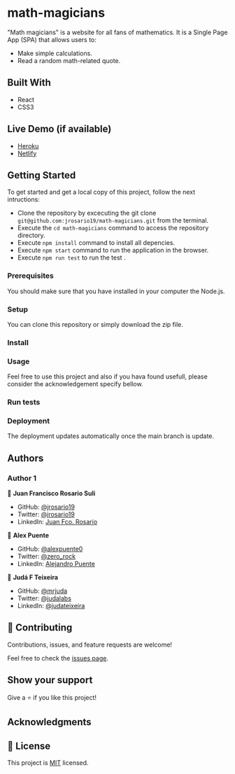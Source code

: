 # math-magicians
"Math magicians" is a website for all fans of mathematics. It is a Single Page App (SPA) that allows users to:
- Make simple calculations.
- Read a random math-related quote.

## Built With
- React
- CSS3

## Live Demo (if available)

- [Heroku](https://math-juan-rosario.herokuapp.com/)
- [Netlify](https://6298cb3ff3ee0c3143074aaa--deft-begonia-c27ee1.netlify.app/)

## Getting Started
To get started and get a local copy of this project, follow the next intructions:
- Clone the repository by excecuting the git clone ```git@github.com:jrosario19/math-magicians.git``` from the terminal.
- Execute the ```cd math-magicians``` command to access the repository directory.
- Execute ```npm install``` command to install all depencies.
- Execute ```npm start``` command to run the application in the browser.
- Execute ```npm run test``` to run the test .

### Prerequisites
You should make sure that you have installed in your computer the Node.js.

### Setup
You can clone this repository or simply download the zip file.

### Install


### Usage
Feel free to use this project and also if you hava found usefull, please consider the acknowledgement specify bellow.

### Run tests

### Deployment
The deployment updates automatically once the main branch is update.

## Authors

### Author 1

👤 **Juan Francisco Rosario Suli**

- GitHub: [@jrosario19](https://github.com/jrosario19)
- Twitter: [@jrosario19](https://twitter.com/jrosario19)
- LinkedIn: [Juan Fco. Rosario](https://linkedin.com/in/juan-francisco-rosario-suli-44595051)

👤 **Alex Puente**

- GitHub: [@alexpuente0](https://github.com/alexpuente0)
- Twitter: [@zero_rock](https://twitter.com/zero_rock)
- LinkedIn: [Alejandro Puente](https://www.linkedin.com/in/alejandro-puente-farías-154a7629/)

👤 **Judá F Teixeira**
- GitHub: [@mrjuda](https://github.com/mrjuda "Judá Teixeira's GitHub profile")
- Twitter: [@judalabs](https://twitter.com/judalabs "Judá Teixeira's Twitter profile")
- LinkedIn: [@judateixeira](https://www.linkedin.com/in/judateixeira "Judá Teixeira's Linkedin profile")




## 🤝 Contributing
Contributions, issues, and feature requests are welcome!

Feel free to check the [issues page](https://github.com/jrosario19/Awesome-books/issues).

## Show your support
Give a ⭐️ if you like this project!

## Acknowledgments

## 📝 License
This project is [MIT](./MIT.md) licensed.
